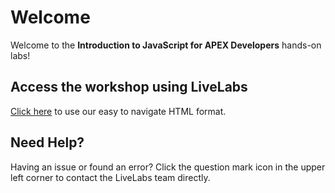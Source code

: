 # Welcome

Welcome to the **Introduction to JavaScript for APEX Developers** hands-on labs!

## Access the workshop using LiveLabs

[Click here](https://apexapps.oracle.com/pls/apex/dbpm/r/livelabs/view-workshop?p180_id=602) to use our easy to navigate HTML format.

## Need Help?  
Having an issue or found an error?  Click the question mark icon in the upper left corner to contact the LiveLabs team directly.